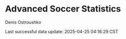 # Advanced Soccer Statistics
Denis Ostroushko

<!-- gfm -->

Last successful data update: 2025-04-25 04:16:29 CST
